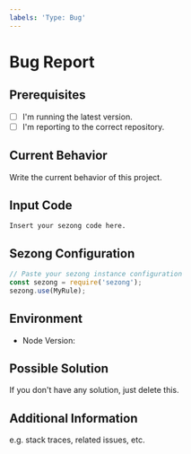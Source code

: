 ```yaml
---
labels: 'Type: Bug'
---
```


# Bug Report

## Prerequisites

- [ ] I'm running the latest version.
- [ ] I'm reporting to the correct repository.

## Current Behavior

Write the current behavior of this project.

## Input Code

```sezong
Insert your sezong code here.
```

## Sezong Configuration

```js
// Paste your sezong instance configuration
const sezong = require('sezong');
sezong.use(MyRule);
```

## Environment

- Node Version:

## Possible Solution

If you don't have any solution, just delete this.

## Additional Information

e.g. stack traces, related issues, etc.
